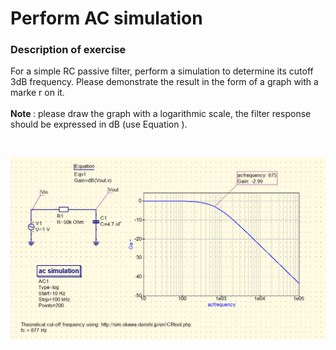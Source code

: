 # Perform AC simulation

### Description of exercise

For a simple RC passive filter, perform a simulation to determine its cutoff 3dB frequency. Please demonstrate the result in the form of a graph with a marke r on it.
<br><br>
<b> Note </b> : please draw the graph with a logarithmic scale, the filter response should be expressed in dB (use Equation ).

<br>
<p align="center">
  <img src ="Screenshot_2.png" width = "700" title="photo">  
</p>
